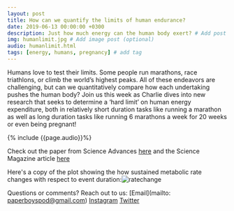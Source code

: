 ```yaml
---
layout: post
title: How can we quantify the limits of human endurance?
date: 2019-06-13 00:00:00 +0300
description: Just how much energy can the human body exert? # Add post description (shows up as description on social media posts)
img: humanlimit.jpg # Add image post (optional)
audio: humanlimit.html
tags: [energy, humans, pregnancy] # add tag
---
```


Humans love to test their limits. Some people run marathons, race triathlons, or climb the world’s highest peaks. All of these endeavors are challenging, but can we quantitatively compare how each undertaking pushes the human body? Join us this week as Charlie dives into new research that seeks to determine a ‘hard limit’ on human energy expenditure, both in relatively short duration tasks like running a marathon as well as long duration tasks like running 6 marathons a week for 20 weeks or even being pregnant!

{% include {{page.audio}}%}

Check out the paper from Science Advances [here](https://advances.sciencemag.org/content/5/6/eaaw0341/tab-pdf) and the Science Magazine article [here](https://www.sciencemag.org/news/2019/06/study-marathon-runners-reveals-hard-limit-human-endurance)

Here's a copy of the plot showing the how sustained metabolic rate changes with respect to event duration:![ratechange](http://paperboyspodcast.com/assets/img/pageimg/metabolicrate.PNG "Sustained Metabolic Rate vs. Event Duration")


Questions or comments? Reach out to us: [Email](mailto: paperboyspod@gmail.com) [Instagram](https://www.instagram.com/paperboyspod/) [Twitter](https://twitter.com/PaperBoysPod)
